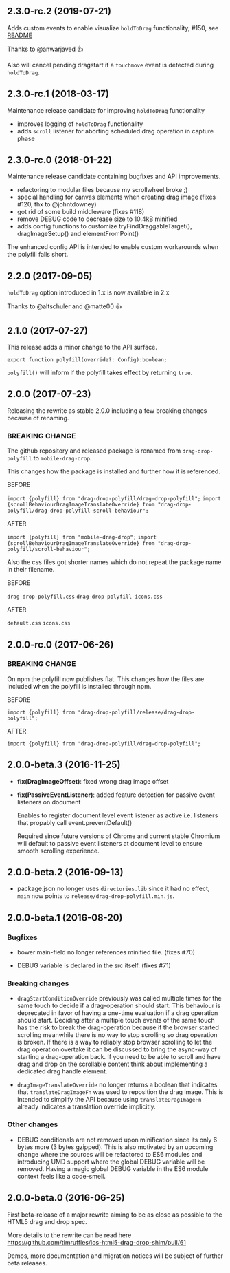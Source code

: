 ## 2.3.0-rc.2 (2019-07-21)

Adds custom events to enable visualize `holdToDrag` functionality, #150,
see [README](https://github.com/timruffles/mobile-drag-drop#custom-events)

Thanks to @anwarjaved :+1:

Also will cancel pending dragstart if a `touchmove` event is detected during `holdToDrag`.

## 2.3.0-rc.1 (2018-03-17)

Maintenance release candidate for improving `holdToDrag` functionality

* improves logging of `holdToDrag` functionality
* adds `scroll` listener for aborting scheduled drag operation in capture phase

## 2.3.0-rc.0 (2018-01-22)

Maintenance release candidate containing bugfixes and API improvements.

* refactoring to modular files because my scrollwheel broke ;)
* special handling for canvas elements when creating drag image (fixes #120, thx to @johntdowney)
* got rid of some build middleware (fixes #118)
* remove DEBUG code to decrease size to 10.4kB minified
* adds config functions to customize tryFindDraggableTarget(), dragImageSetup() and elementFromPoint()

The enhanced config API is intended to enable custom workarounds when the polyfill falls short.

## 2.2.0 (2017-09-05)

`holdToDrag` option introduced in 1.x is now available in 2.x

Thanks to @altschuler and @matte00 :+1:

## 2.1.0 (2017-07-27)

This release adds a minor change to the API surface.

```TS
export function polyfill(override?: Config):boolean;
```

`polyfill()` will inform if the polyfill takes effect by returning `true`.

## 2.0.0 (2017-07-23)

Releasing the rewrite as stable 2.0.0 including a few breaking changes because of renaming. 

### BREAKING CHANGE

The github repository and released package is renamed from `drag-drop-polyfill` to `mobile-drag-drop`.

This changes how the package is installed and further how it is referenced.

BEFORE

`import {polyfill} from "drag-drop-polyfill/drag-drop-polyfill";`
`import {scrollBehaviourDragImageTranslateOverride} from "drag-drop-polyfill/drag-drop-polyfill-scroll-behaviour";` 

AFTER

`import {polyfill} from "mobile-drag-drop";`
`import {scrollBehaviourDragImageTranslateOverride} from "drag-drop-polyfill/scroll-behaviour";`


Also the css files got shorter names which do not repeat the package name in their filename.

BEFORE

`drag-drop-polyfill.css`
`drag-drop-polyfill-icons.css` 

AFTER

`default.css`
`icons.css`


## 2.0.0-rc.0 (2017-06-26)

### BREAKING CHANGE

On npm the polyfill now publishes flat.
This changes how the files are included
when the polyfill is installed through npm.

BEFORE

`import {polyfill} from "drag-drop-polyfill/release/drag-drop-polyfill";` 

AFTER

`import {polyfill} from "drag-drop-polyfill/drag-drop-polyfill";`


## 2.0.0-beta.3 (2016-11-25)

* **fix(DragImageOffset)**: fixed wrong drag image offset

* **fix(PassiveEventListener)**: added feature detection for passive event listeners on document

  Enables to register document level event listener as active i.e. listeners that propably call event.preventDefault()

  Required since future versions of Chrome and current stable Chromium will default to passive event listeners at document level to ensure smooth scrolling experience.
  
  
## 2.0.0-beta.2 (2016-09-13)

* package.json no longer uses `directories.lib` since it had no effect, `main` now points to `release/drag-drop-polyfill.min.js`.


## 2.0.0-beta.1 (2016-08-20)

### Bugfixes

* bower main-field no longer references minified file. (fixes #70)

* DEBUG variable is declared in the src itself. (fixes #71)

### Breaking changes

* `dragStartConditionOverride` previously was called multiple times for the same touch to decide if a drag-operation should start. This behaviour is deprecated in favor of having a one-time evaluation if a drag operation should start. Deciding after a multiple touch events of the same touch has the risk to break the drag-operation because if the browser started scrolling meanwhile there is no way to stop scrolling so drag operation is broken. If there is a way to reliably stop browser scrolling to let the drag operation overtake it can be discussed to bring the async-way of starting a drag-operation back. If you need to be able to scroll and have drag and drop on the scrollable content think about implementing a dedicated drag handle element.

* `dragImageTranslateOverride` no longer returns a boolean that indicates that `translateDragImageFn` was used to reposition the drag image. This is intended to simplify the API because using `translateDragImageFn` already indicates a translation override implicitly.

### Other changes

* DEBUG conditionals are not removed upon minification since its only 6 bytes more (3 bytes gzipped).
This is also motivated by an upcoming change where the sources will be refactored to ES6 modules and introducing UMD support where the global DEBUG variable will be removed.
Having a magic global DEBUG variable in the ES6 module context feels like a code-smell.


## 2.0.0-beta.0 (2016-06-25)

First beta-release of a major rewrite aiming to be as close as possible to
the HTML5 drag and drop spec.

More details to the rewrite can be read here https://github.com/timruffles/ios-html5-drag-drop-shim/pull/61

Demos, more documentation and migration notices will be subject of further beta releases.
